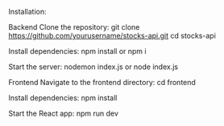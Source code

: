 Installation:

Backend
Clone the repository:
git clone https://github.com/yourusername/stocks-api.git
cd stocks-api

Install dependencies:
npm install or npm i

Start the server:
nodemon index.js or node index.js

Frontend
Navigate to the frontend directory:
cd frontend

Install dependencies:
npm install

Start the React app:
npm run dev
